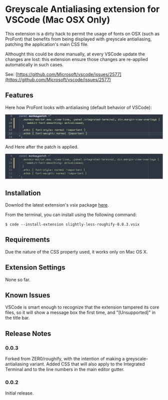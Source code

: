 # Greyscale Antialiasing extension for VSCode (Mac OSX Only)

This extension is a dirty hack to permit the usage of fonts on OSX (such as ProFont) that
benefits from being displayed with greyscale antialiasing, patching the application's
main CSS file.

Althought this could be done manually, at every VSCode update the changes are lost: this
extension ensure those changes are re-applied automatically in such cases.

See: [https://github.com/Microsoft/vscode/issues/2577](https://github.com/Microsoft/vscode/issues/2577)

## Features

Here how ProFont looks with antialiasing (default behavior of VSCode):

![Before the patch](images/screenshot-default.png)

And Here after the patch is applied.

![After the patch](images/screenshot-patched.png)

## Installation

Downlod the latest extension's vsix package [here](https://github.com/legoadk/slightly-less-roughify/releases/download/v0.0.3/slightly-less-roughify-0.0.3.vsix).

From the terminal, you can install using the following command:

```
$ code --install-extension slightly-less-roughify-0.0.3.vsix
```

## Requirements

Due the nature of the CSS property used, it works only on Mac OS X.

## Extension Settings

None so far.

## Known Issues

VSCode is smart enough to recognize that the extension tampered its core files, so it will show a message box the first time, and "[Unsupported]" in the title bar.

## Release Notes

### 0.0.3
Forked from ZER0/roughify, with the intention of making a greyscale-antialiasing variant. Added CSS that will also apply to the Integrated Terminal and to the line numbers in the main editor gutter.

### 0.0.2

Initial release.
